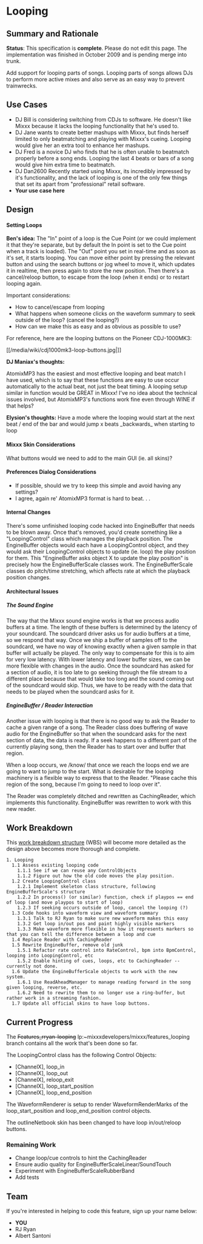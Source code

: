 # Looping

## Summary and Rationale

**Status**: This specification is **complete**. Please do not edit this
page. The implementation was finished in October 2009 and is pending
merge into trunk.

Add support for looping parts of songs. Looping parts of songs allows
DJs to perform more active mixes and also serve as an easy way to
prevent trainwrecks.

## Use Cases

  - DJ Bill is considering switching from CDJs to software. He doesn't
    like Mixxx because it lacks the looping functionality that he's used
    to.
  - DJ Jane wants to create better mashups with Mixxx, but finds herself
    limited to only beatmatching and playing with Mixxx's cueing.
    Looping would give her an extra tool to enhance her mashups.
  - DJ Fred is a novice DJ who finds that he is often unable to
    beatmatch properly before a song ends. Looping the last 4 beats or
    bars of a song would give him extra time to beatmatch.
  - DJ Dan2600 Recently started using Mixxx, its incredibly impressed by
    it's functionality, and the lack of looping is one of the only few
    things that set its apart from "professional" retail software. 
  - **Your use case here**

## Design

#### Setting Loops

**Ben's idea:** The "In" point of a loop is the Cue Point (or we could
implement it that they're separate, but by default the In point is set
to the Cue point when a track is loaded). The "Out" point you set in
real-time and as soon as it's set, it starts looping. You can move
either point by pressing the relevant button and using the search
buttons or jog wheel to move it, which updates it in realtime, then
press again to store the new position. Then there's a cancel/reloop
button, to escape from the loop (when it ends) or to restart looping
again.

Important considerations:

  - How to cancel/escape from looping
  - What happens when someone clicks on the waveform summary to seek
    outside of the loop? (cancel the looping?)
  - How can we make this as easy and as obvious as possible to use?

For reference, here are the looping buttons on the Pioneer CDJ-1000MK3:

[[/media/wiki/cdj1000mk3-loop-buttons.jpg|]]

**DJ Maniax's thoughts:**

AtomixMP3 has the easiest and most effective looping and beat match I
have used, which is to say that these functions are easy to use occur
automatically to the actual beat, not just the beat timing. A looping
setup similar in function would be GREAT in Mixxx\! I've no idea about
the technical issues involved, but AtomixMP3's functions work fine even
through WINE if that helps?

**Elysion's thoughts:** Have a mode where the looping would start at the
next beat / end of the bar and would jump x beats \_backwards\_ when
starting to loop

#### Mixxx Skin Considerations

What buttons would we need to add to the main GUI (ie. all skins)?

#### Preferences Dialog Considerations

  - If possible, should we try to keep this simple and avoid having any
    settings?
  - I agree, again re' AtomixMP3 format is hard to beat. . .

#### Internal Changes

There's some unfinished looping code hacked into EngineBuffer that needs
to be blown away. Once that's removed, you'd create something like a
"LoopingControl" class which manages the playback position. The
EngineBuffer objects would each have a LoopingControl object, and they
would ask their LoopingControl objects to update (ie. loop) the play
position for them. This "EngineBuffer asks object X to update the play
position" is precisely how the EngineBufferScale classes work. The
EngineBufferScale classes do pitch/time stretching, which affects rate
at which the playback position changes.

#### Architectural Issues

##### The Sound Engine

The way that the Mixxx sound engine works is that we process audio
buffers at a time. The length of these buffers is determined by the
latency of your soundcard. The soundcard driver asks us for audio
buffers at a time, so we respond that way. Once we ship a buffer of
samples off to the soundcard, we have no way of knowing exactly when a
given sample in that buffer will actually be played. The only way to
compensate for this is to aim for very low latency. With lower latency
and lower buffer sizes, we can be more flexible with changes in the
audio. Once the soundcard has asked for a section of audio, it is too
late to go seeking through the file stream to a different place because
that would take too long and the sound coming out of the soundcard would
skip. Thus, we have to be ready with the data that needs to be played
when the soundcard asks for it.

##### EngineBuffer / Reader Interaction

Another issue with looping is that there is no good way to ask the
Reader to cache a given range of a song. The Reader class does buffering
of wave audio for the EngineBuffer so that when the soundcard asks for
the next section of data, the data is ready. If a seek happens to a
different part of the currently playing song, then the Reader has to
start over and buffer that region.

When a loop occurs, we /know/ that once we reach the loops end we are
going to want to jump to the start. What is desirable for the looping
machinery is a flexible way to express that to the Reader. "Please cache
this region of the song, because I'm going to need to loop over it".

The Reader was completely ditched and rewritten as CachingReader, which
implements this functionality. EngineBuffer was rewritten to work with
this new reader.

## Work Breakdown

This [work breakdown
structure](http://en.wikipedia.org/wiki/Work_breakdown_structure) (WBS)
will become more detailed as the design above becomes more thorough and
complete.

``` 
1. Looping
  1.1 Assess existing looping code
    1.1.1 See if we can reuse any ControlObjects
    1.1.2 Figure out how the old code moves the play position.
  1.2 Create LoopingControl class
    1.2.1 Implement skeleton class structure, following EngineBufferScale's structure 
    1.2.2 In process() (or similar) function, check if playpos == end of loop (and move playpos to start of loop)
    1.2.3 If seeking occurs outside of loop, cancel the looping (?)
  1.3 Code hooks into waveform view and waveform summary
    1.3.1 Talk to RJ Ryan to make sure new waveform makes this easy
    1.3.2 Get loop in/out pos and paint highly visible markers
    1.3.3 Make waveform more flexible in how it represents markers so that you can tell the difference between a loop and cue
  1.4 Replace Reader with CachingReader
  1.5 Rewrite EngineBuffer, remove old junk
    1.5.1 Refactor rate control into RateControl, bpm into BpmControl, looping into LoopingControl, etc
    1.5.2 Enable hinting of cues, loops, etc to CachingReader -- currently not done. 
  1.6 Update the EngineBufferScale objects to work with the new system.
    1.6.1 Use ReadAheadManager to manage reading forward in the song given looping, reverse, etc.
    1.6.2 Need to rewrite them to no longer use a ring-buffer, but rather work in a streaming fashion.
  1.7 Update all official skins to have loop buttons. 
```

## Current Progress

The ~~Features\_rryan-looping~~
lp:\~mixxxdevelopers/mixxx/features\_looping branch contains all the
work that's been done so far.

The LoopingControl class has the following Control Objects:

  - \[ChannelX\], loop\_in 
  - \[ChannelX\], loop\_out
  - \[ChannelX\], reloop\_exit 
  - \[ChannelX\], loop\_start\_position
  - \[ChannelX\], loop\_end\_position

The WaveformRenderer is setup to render WaveformRenderMarks of the
loop\_start\_position and loop\_end\_position control objects.

The outlineNetbook skin has been changed to have loop in/out/reloop
buttons.

### Remaining Work

  - Change loop/cue controls to hint the CachingReader
  - Ensure audio quality for EngineBufferScaleLinear/SoundTouch
  - Experiment with EngineBufferScaleRubberBand
  - Add tests

## Team

If you're interested in helping to code this feature, sign up your name
below:

  - **YOU**
  - RJ Ryan
  - Albert Santoni
